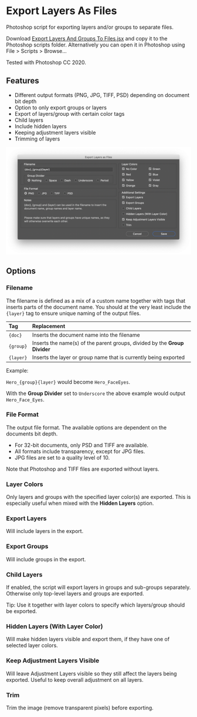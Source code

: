# Export Layers As Files

Photoshop script for exporting layers and/or groups to separate files.

Download [Export Layers And Groups To Files.jsx](https://raw.githubusercontent.com/mortenblaa/photoshop-scripts/master/ExportLayersAsFiles/Export%20Layers%20And%20Groups%20To%20Files.jsx) and copy it to the Photoshop scripts folder. Alternatively you can open it in Photoshop using File > Scripts > Browse...

Tested with Photoshop CC 2020.

## Features

- Different output formats (PNG, JPG, TIFF, PSD) depending on document bit depth
- Option to only export groups or layers
- Export of layers/group with certain color tags
- Child layers
- Include hidden layers
- Keeping adjustment layers visible
- Trimming of layers

![](ScriptUI.png)

## Options

### Filename

The filename is defined as a mix of a custom name together with tags that inserts parts of the document name. You should at the very least include the `{layer}` tag to ensure unique naming of the output files.

| Tag | Replacement |
| :--- | :--- |
| `{doc}` | Inserts the document name into the filename |
| `{group}` | Inserts the name(s) of the parent groups, divided by the **Group Divider** |
| `{layer}` | Inserts the layer or group name that is currently being exported |

Example: 

`Hero_{group}{layer}` would become `Hero_FaceEyes`.

With the **Group Divider** set to `Underscore` the above example would output `Hero_Face_Eyes`.

### File Format

The output file format. The available options are dependent on the documents bit depth.

- For 32-bit documents, only PSD and TIFF are available.
- All formats include transparency, except for JPG files.
- JPG files are set to a quality level of 10.

Note that Photoshop and TIFF files are exported without layers.

### Layer Colors

Only layers and groups with the specified layer color(s) are exported. This is especially useful when mixed with the **Hidden Layers** option.

### Export Layers

Will include layers in the export.

### Export Groups

Will include groups in the export.

### Child Layers

If enabled, the script will export layers in groups and sub-groups separately. Otherwise only top-level layers and groups are exported.

Tip: Use it together with layer colors to specify which layers/group should be exported.

### Hidden Layers (With Layer Color)

Will make hidden layers visible and export them, if they have one of selected layer colors.

### Keep Adjustment Layers Visible

Will leave Adjustment Layers visible so they still affect the layers being exported. Useful to keep overall adjustment on all layers.

### Trim

Trim the image (remove transparent pixels) before exporting.
